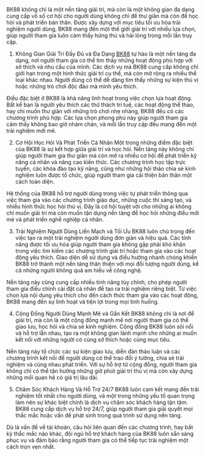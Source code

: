BK88 không chỉ là một nền tảng giải trí, mà còn là một không gian đa dạng cung cấp vô số cơ hội cho người dùng không chỉ để thư giãn mà còn để học hỏi và phát triển bản thân. Được xây dựng với mục tiêu tối ưu hóa trải nghiệm người dùng, BK88 mang đến một thế giới giải trí với nhiều lựa chọn, giúp người tham gia luôn cảm thấy hứng thú và hài lòng trong mỗi lần truy cập.

1. Không Gian Giải Trí Đầy Đủ và Đa Dạng
<a href="https://bk88-vn.com">BK88</a> tự hào là một nền tảng đa dạng, nơi người tham gia có thể tìm thấy những hoạt động phù hợp với sở thích và nhu cầu của mình. Các dịch vụ mà BK88 cung cấp không chỉ giới hạn trong một hình thức giải trí cụ thể, mà còn mở rộng ra nhiều thể loại khác nhau. Người dùng có thể dễ dàng tìm thấy những sự kiện thú vị hoặc những trò chơi độc đáo mà mình yêu thích.

Điều đặc biệt ở BK88 là khả năng linh hoạt trong việc chọn lựa hoạt động. Bất kể bạn là người yêu thích các thử thách trí tuệ, các hoạt động thể thao, hay chỉ muốn thư giãn với những trò chơi nhẹ nhàng, BK88 đều có các chương trình phù hợp. Các lựa chọn phong phú này giúp người tham gia cảm thấy không bao giờ nhàm chán, và mỗi lần truy cập đều mang đến một trải nghiệm mới mẻ.

2. Cơ Hội Học Hỏi Và Phát Triển Cá Nhân
Một trong những điểm đặc biệt của BK88 là sự kết hợp giữa giải trí và học hỏi. Nền tảng này không chỉ giúp người tham gia thư giãn mà còn mở ra nhiều cơ hội để phát triển kỹ năng cá nhân và nâng cao kiến thức. Các chương trình học tập trực tuyến, các khóa đào tạo kỹ năng, cũng như những hội thảo chia sẻ kinh nghiệm luôn được tổ chức, giúp người tham gia cải thiện bản thân một cách toàn diện.

Hệ thống của BK88 hỗ trợ người dùng trong việc tự phát triển thông qua việc tham gia vào các chương trình giáo dục, những cuộc thi sáng tạo, và nhiều hình thức học hỏi thú vị. Đây là cơ hội tuyệt vời cho những ai không chỉ muốn giải trí mà còn muốn tận dụng nền tảng để học hỏi những điều mới mẻ và phát triển nghề nghiệp cá nhân.

3. Trải Nghiệm Người Dùng Liền Mạch và Tối Ưu
BK88 luôn chú trọng đến việc tạo ra một trải nghiệm người dùng đơn giản và hiệu quả. Các tính năng được tối ưu hóa giúp người tham gia không gặp phải khó khăn trong việc tìm kiếm các chương trình giải trí hoặc tham gia vào các hoạt động yêu thích. Giao diện dễ sử dụng và điều hướng nhanh chóng khiến BK88 trở thành một nền tảng thân thiện với mọi đối tượng người dùng, kể cả những người không quá am hiểu về công nghệ.

Nền tảng này cũng cung cấp nhiều tính năng tùy chỉnh, cho phép người tham gia điều chỉnh cài đặt cá nhân để tạo ra trải nghiệm riêng biệt. Từ việc chọn lựa nội dung yêu thích cho đến cách thức tham gia vào các hoạt động, BK88 mang đến sự linh hoạt và tiện lợi trong mọi tình huống.

4. Cộng Đồng Người Dùng Mạnh Mẽ và Gắn Kết
BK88 không chỉ là nơi để giải trí, mà còn là một cộng đồng mạnh mẽ nơi người tham gia có thể giao lưu, học hỏi và chia sẻ kinh nghiệm. Cộng đồng BK88 luôn sôi nổi và hỗ trợ lẫn nhau, tạo ra một không gian lành mạnh cho những ai muốn kết nối với những người có cùng sở thích hoặc cùng mục tiêu.

Nền tảng này tổ chức các sự kiện giao lưu, diễn đàn thảo luận và các chương trình kết nối để người dùng có thể trao đổi ý tưởng, chia sẻ trải nghiệm và cùng nhau phát triển. Với sự hỗ trợ từ cộng đồng, người tham gia không chỉ có thể tận hưởng những giờ phút giải trí thú vị mà còn xây dựng những mối quan hệ có giá trị lâu dài.

5. Chăm Sóc Khách Hàng Và Hỗ Trợ 24/7
BK88 luôn cam kết mang đến trải nghiệm tốt nhất cho người dùng, và một trong những yếu tố quan trọng làm nên sự khác biệt chính là dịch vụ chăm sóc khách hàng tận tâm. BK88 cung cấp dịch vụ hỗ trợ 24/7, giúp người tham gia giải quyết mọi thắc mắc hoặc vấn đề phát sinh trong quá trình sử dụng nền tảng.

Dù là vấn đề về tài khoản, câu hỏi liên quan đến các chương trình, hay bất kỳ thắc mắc nào khác, đội ngũ hỗ trợ khách hàng của BK88 luôn sẵn sàng phục vụ và đảm bảo rằng người tham gia có thể tiếp tục trải nghiệm một cách trọn vẹn nhất.

